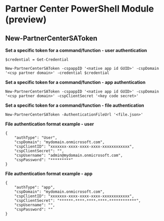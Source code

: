 # Partner Center PowerShell Module (preview) #

## New-PartnerCenterSAToken ##

**Set a specific token for a command/function - user authentication**

    $credential = Get-Credential

    New-PartnerCenterSAToken -cspappID '<native app id GUID>' -cspDomain '<csp partner domain>' -credential $credential

**Set a specific token for a command/function - app authentication**

    New-PartnerCenterSAToken -cspappID '<native app id GUID>' -cspDomain '<csp partner domain>' -cspClientSecret '<key code secret>'

**Set a specific token for a command/function - file authentication**

    New-PartnerCenterSAToken -AuthenticationFileUrl '<file.json>'

**File authentication format example - user**

```
{
    "authType": "User",
    "cspDomain": "mydomain.onmicrosoft.com",
    "cspClientID": "xxxxxxx-xxxx-xxxx-xxxx-xxxxxxxxxxxx",
    "cspClientSecret": "",
    "cspUsername": "admin@mydomain.onmicrosoft.com",
    "cspPassword": "*********"
}
```

**File authentication format example - app**

```
{
    "authType": "app",
    "cspDomain": "mydomain.onmicrosoft.com",
    "cspClientID": "xxxxxxx-xxxx-xxxx-xxxx-xxxxxxxxxxxx",
    "cspClientSecret": "******-****-****-****-************",
    "cspUsername": "",
    "cspPassword": ""
}
```